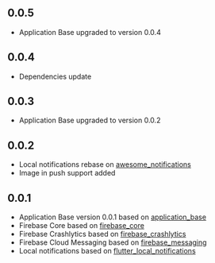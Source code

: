 ## 0.0.5

* Application Base upgraded to version 0.0.4

## 0.0.4

* Dependencies update

## 0.0.3

* Application Base upgraded to version 0.0.2

## 0.0.2

* Local notifications rebase on [awesome_notifications](https://pub.dev/packages/awesome_notifications)
* Image in push support added

## 0.0.1

* Application Base version 0.0.1 based on [application_base](https://github.com/AlexSeednov/application_base)
* Firebase Core based on [firebase_core](https://pub.dev/packages/firebase_core)
* Firebase Crashlytics based on [firebase_crashlytics](https://pub.dev/packages/firebase_crashlytics)
* Firebase Cloud Messaging based on [firebase_messaging](https://pub.dev/packages/firebase_messaging)
* Local notifications based on [flutter_local_notifications](https://pub.dev/packages/flutter_local_notifications)
